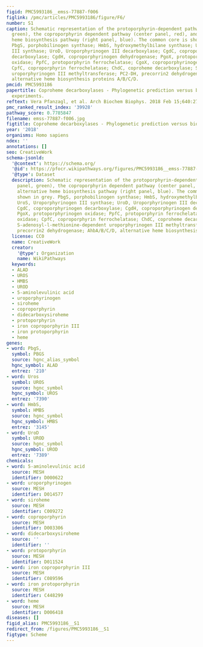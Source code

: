 ```yaml
---
figid: PMC5993186__emss-77887-f006
figlink: /pmc/articles/PMC5993186/figure/F6/
number: S1
caption: Schematic representation of the protoporphyrin-dependent pathway (left panel,
  green), the coproporphyrin dependent pathway (center panel, red), and the alternative
  heme biosynthesis pathway (right panel, blue). The common core is shown in grey.
  PbgS, porphobilinogen synthase; HmbS, hydroxymethylbilane synthase; UroS, Uroporphyrinogen
  III synthase; UroD, Uroporphyrinogen III decarboxylase; CgdC, coproporphyrinogen
  decarboxylase; CgdH, coproporphyrinogen dehydrogenase; PgoX, protoporphyrinogen
  oxidase; PpfC, protoporphyrin ferrochelatase; CgoX, coproporphyrinogen oxidase;
  CpfC, coproporphyrin ferrochelatase; ChdC, coproheme decarboxylase; SUMT, S-adenosyl-l-methionine-dependent
  uroporphyrinogen III methyltransferase; PC2-DH, precorrin2 dehydrogenase; AhbA/B/C/D,
  alternative heme biosynthesis proteins A/B/C/D.
pmcid: PMC5993186
papertitle: Coproheme decarboxylases - Phylogenetic prediction versus biochemical
  experiments.
reftext: Vera Pfanzagl, et al. Arch Biochem Biophys. 2018 Feb 15;640:27-36.
pmc_ranked_result_index: '39928'
pathway_score: 0.7785847
filename: emss-77887-f006.jpg
figtitle: Coproheme decarboxylases - Phylogenetic prediction versus biochemical experiments
year: '2018'
organisms: Homo sapiens
ndex: ''
annotations: []
seo: CreativeWork
schema-jsonld:
  '@context': https://schema.org/
  '@id': https://pfocr.wikipathways.org/figures/PMC5993186__emss-77887-f006.html
  '@type': Dataset
  description: Schematic representation of the protoporphyrin-dependent pathway (left
    panel, green), the coproporphyrin dependent pathway (center panel, red), and the
    alternative heme biosynthesis pathway (right panel, blue). The common core is
    shown in grey. PbgS, porphobilinogen synthase; HmbS, hydroxymethylbilane synthase;
    UroS, Uroporphyrinogen III synthase; UroD, Uroporphyrinogen III decarboxylase;
    CgdC, coproporphyrinogen decarboxylase; CgdH, coproporphyrinogen dehydrogenase;
    PgoX, protoporphyrinogen oxidase; PpfC, protoporphyrin ferrochelatase; CgoX, coproporphyrinogen
    oxidase; CpfC, coproporphyrin ferrochelatase; ChdC, coproheme decarboxylase; SUMT,
    S-adenosyl-l-methionine-dependent uroporphyrinogen III methyltransferase; PC2-DH,
    precorrin2 dehydrogenase; AhbA/B/C/D, alternative heme biosynthesis proteins A/B/C/D.
  license: CC0
  name: CreativeWork
  creator:
    '@type': Organization
    name: WikiPathways
  keywords:
  - ALAD
  - UROS
  - HMBS
  - UROD
  - 5-aminolevulinic acid
  - uroporphyrinogen
  - siroheme
  - coproporphyrin
  - didecarboxysiroheme
  - protoporphyrin
  - iron coproporphyrin III
  - iron protoporphyrin
  - heme
genes:
- word: PbgS,
  symbol: PBGS
  source: hgnc_alias_symbol
  hgnc_symbol: ALAD
  entrez: '210'
- word: Uros
  symbol: UROS
  source: hgnc_symbol
  hgnc_symbol: UROS
  entrez: '7390'
- word: HmbS,
  symbol: HMBS
  source: hgnc_symbol
  hgnc_symbol: HMBS
  entrez: '3145'
- word: UroD
  symbol: UROD
  source: hgnc_symbol
  hgnc_symbol: UROD
  entrez: '7389'
chemicals:
- word: 5-aminolevulinic acid
  source: MESH
  identifier: D000622
- word: uroporphyrinogen
  source: MESH
  identifier: D014577
- word: siroheme
  source: MESH
  identifier: C009272
- word: coproporphyrin
  source: MESH
  identifier: D003306
- word: didecarboxysiroheme
  source: ''
  identifier: ''
- word: protoporphyrin
  source: MESH
  identifier: D011524
- word: iron coproporphyrin III
  source: MESH
  identifier: C089596
- word: iron protoporphyrin
  source: MESH
  identifier: C448299
- word: heme
  source: MESH
  identifier: D006418
diseases: []
figid_alias: PMC5993186__S1
redirect_from: /figures/PMC5993186__S1
figtype: Scheme
---
```

